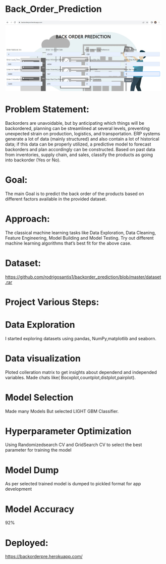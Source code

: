 # Back_Order_Prediction
![](https://github.com/naveen12334/Back_Order_Prediction/blob/main/Before.PNG)

# Problem Statement:
Backorders are unavoidable, but by anticipating which things will be backordered, 
planning can be streamlined at several levels, preventing unexpected strain on 
production, logistics, and transportation. ERP systems generate a lot of data (mainly 
structured) and also contain a lot of historical data; if this data can be properly utilized, a 
predictive model to forecast backorders and plan accordingly can be constructed. 
Based on past data from inventories, supply chain, and sales, classify the products as 
going into backorder (Yes or No).

# Goal:
The main Goal is to predict the back order of the products based on different factors available in the provided dataset.

# Approach:
The classical machine learning tasks like Data Exploration, Data Cleaning, 
Feature Engineering, Model Building and Model Testing. Try out different machine 
learning algorithms that’s best fit for the above case.

# Dataset:
https://github.com/rodrigosantis1/backorder_prediction/blob/master/dataset.rar

# Project Various Steps:
# Data Exploration
I started exploring datasets using pandas, NumPy,matplotlib and seaborn.


# Data visualization
Ploted colleration matrix to get insights about dependend and independed variables. Made chats like( Bocxplot,countplot,distplot,pairplot).

# Model Selection
Made many Models But selected LIGHT GBM Classifier.

# Hyperparameter Optimization
Using Randomizedsearch CV and GridSearch CV to select the best parameter for training the model

# Model Dump
As per selected trained model is dumped to pickled format for app development

# Model Accuracy 
92%

# Deployed:
https://backorderpre.herokuapp.com/
